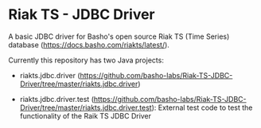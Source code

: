 # Riak TS - JDBC Driver

A basic JDBC driver for Basho's open source Riak TS (Time Series) database (https://docs.basho.com/riakts/latest/).

Currently this repository has two Java projects:

- riakts.jdbc.driver (https://github.com/basho-labs/Riak-TS-JDBC-Driver/tree/master/riakts.jdbc.driver)

- riakts.jdbc.driver.test (https://github.com/basho-labs/Riak-TS-JDBC-Driver/tree/master/riakts.jdbc.driver.test): External test code to test the functionality of the Raik TS JDBC Driver
